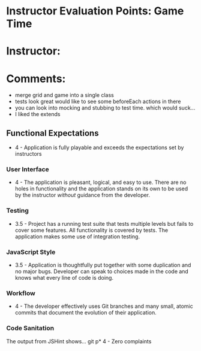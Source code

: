 # Instructor Evaluation Points: Game Time
# Instructor:
# Comments:

- merge grid and game into a single class
- tests look great would like to see some beforeEach actions in there
- you can look into mocking and stubbing to test time. which would suck...
- I liked the extends


## Functional Expectations

* 4 - Application is fully playable and exceeds the expectations set by instructors

### User Interface

* 4 - The application is pleasant, logical, and easy to use. There are no holes in functionality and the application stands on its own to be used by the instructor _without_ guidance from the developer.

### Testing

* 3.5 - Project has a running test suite that tests multiple levels but fails to cover some features. All functionality is covered by
tests. The application makes some use of integration testing.

### JavaScript Style

* 3.5 - Application is thoughtfully put together with some duplication and no major bugs. Developer can speak to choices made in the code and knows what every line of code is doing.

### Workflow

* 4 - The developer effectively uses Git branches and many small, atomic commits that document the evolution of their application.

### Code Sanitation

The output from JSHint shows…
git p* 4 - Zero complaints
